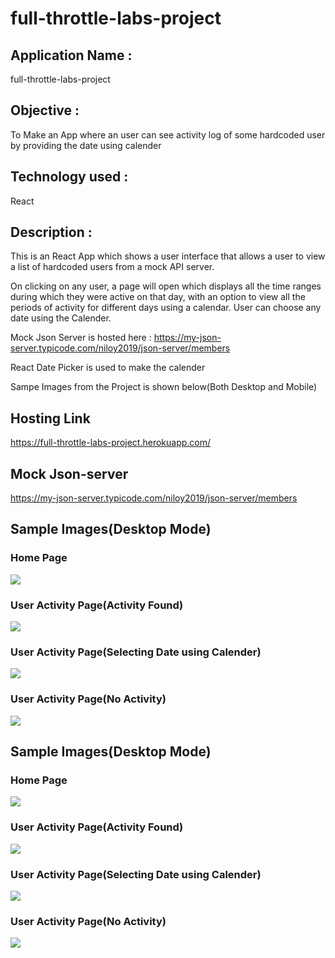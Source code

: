 # full-throttle-labs-project

## Application Name : 
  full-throttle-labs-project

## Objective : 
  To Make an App where an user can see activity log of some hardcoded user by providing the date using calender

## Technology used :
   React
   
## Description :
   This is an React App which shows a user interface that allows a user to view a list of hardcoded
users from a mock API server. 

   On clicking on any user, a page will open which displays all the time ranges during which they were
active on that day, with an option to view all the periods of activity for different days using a calendar.
User can choose any date using the Calender.
    
   Mock Json Server is hosted here  : https://my-json-server.typicode.com/niloy2019/json-server/members
     
   React Date Picker is used to make the calender
  
   Sampe Images from the Project is shown below(Both Desktop and Mobile)
 
## Hosting Link
  https://full-throttle-labs-project.herokuapp.com/

## Mock Json-server
  https://my-json-server.typicode.com/niloy2019/json-server/members

## Sample Images(Desktop Mode)
### Home Page
![](https://github.com/niloy2019/full-throttle-labs-project/blob/master/Project%20Images/Desktop1.PNG)

### User Activity Page(Activity Found)
![](https://github.com/niloy2019/full-throttle-labs-project/blob/master/Project%20Images/Desktop2.PNG)

### User Activity Page(Selecting Date using Calender)
![](https://github.com/niloy2019/full-throttle-labs-project/blob/master/Project%20Images/Desktop3.PNG)

### User Activity Page(No Activity)
![](https://github.com/niloy2019/full-throttle-labs-project/blob/master/Project%20Images/Desktop4.PNG)


## Sample Images(Desktop Mode)
### Home Page
![](https://github.com/niloy2019/full-throttle-labs-project/blob/master/Project%20Images/Mobile1.jpg)

### User Activity Page(Activity Found)
![](https://github.com/niloy2019/full-throttle-labs-project/blob/master/Project%20Images/Mobile2.jpg)

### User Activity Page(Selecting Date using Calender)
![](https://github.com/niloy2019/full-throttle-labs-project/blob/master/Project%20Images/Mobile3.jpg)

### User Activity Page(No Activity)
![](https://github.com/niloy2019/full-throttle-labs-project/blob/master/Project%20Images/Mobile4.jpg)



